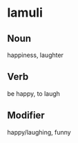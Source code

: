 lamuli
===

Noun
---

happiness, laughter

Verb
---

be happy, to laugh

Modifier
---

happy/laughing, funny